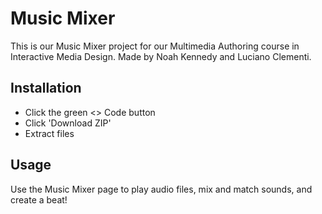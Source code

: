 # Music Mixer
This is our Music Mixer project for our Multimedia Authoring course in Interactive Media Design. Made by Noah Kennedy and Luciano Clementi. 

## Installation 
- Click the green <> Code button
- Click 'Download ZIP'
- Extract files

## Usage 
Use the Music Mixer page to play audio files, mix and match sounds, and create a beat!
